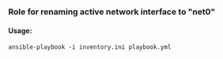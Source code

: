 ### Role for renaming active network interface to "net0"

#### Usage:
`ansible-playbook -i inventory.ini playbook.yml`

